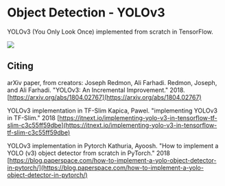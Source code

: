# Object Detection - YOLOv3

YOLOv3 (You Only Look Once) implemented from scratch in TensorFlow.

![](./output/video_test.gif)

## Citing

arXiv paper, from creators: Joseph Redmon, Ali Farhadi.
Redmon, Joseph, and Ali Farhadi. "YOLOv3: An Incremental Improvement." 2018. [https://arxiv.org/abs/1804.02767](https://arxiv.org/abs/1804.02767)

YOLOv3 implementation in TF-Slim
Kapica, Pawel. "implementing YOLOv3 in TF-Slim." 2018 [https://itnext.io/implementing-yolo-v3-in-tensorflow-tf-slim-c3c55ff59dbe](https://itnext.io/implementing-yolo-v3-in-tensorflow-tf-slim-c3c55ff59dbe)

YOLOv3 implementation in Pytorch
Kathuria, Ayoosh. "How to implement a YOLO (v3) object detector from scratch in PyTorch." 2018 [https://blog.paperspace.com/how-to-implement-a-yolo-object-detector-in-pytorch/](https://blog.paperspace.com/how-to-implement-a-yolo-object-detector-in-pytorch/)
